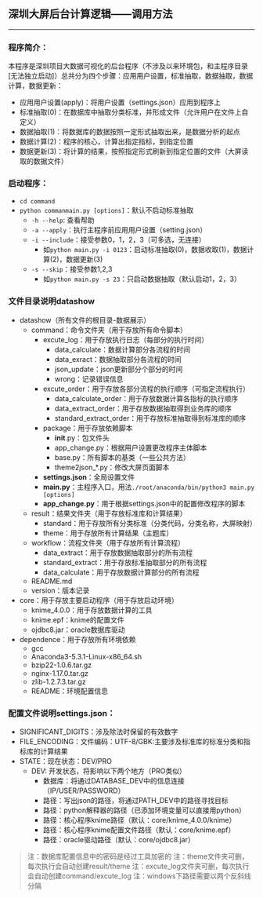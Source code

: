 ## 深圳大屏后台计算逻辑——调用方法
***

### 程序简介：
本程序是深圳项目大数据可视化的后台程序（不涉及以来环境包，和主程序目录[无法独立启动]）总共分为四个步骤：应用用户设置，标准抽取，数据抽取，数据计算，数据更新：
- 应用用户设置(apply)：将用户设置（settings.json）应用到程序上
- 标准抽取(0)：在数据库中抽取分类标准，并形成文件（允许用户在文件上自定义）
- 数据抽取(1)：将数据库的数据按照一定形式抽取出来，是数据分析的起点
- 数据计算(2)：程序的核心，计算出指定指标，到指定位置
- 数据更新(3)：将计算的结果，按照指定形式刷新到指定位置的文件（大屏读取的数据文件）

### 启动程序：
- `cd command`
- `python commanmain.py [options]`：默认不启动标准抽取
    - `-h --help`: 查看帮助
    - `-a --apply`：执行主程序前应用用户设置（setting.json）
    - `-i --include`：接受参数0，1，2，3（可多选，无连接）
        - 如`python main.py -i 0123`：启动标准抽取(0)，数据收取(1)，数据计算(2)，数据更新(3)
    - `-s --skip`：接受参数1,2,3
        - 如`python main.py -s 23`：只启动数据抽取（默认启动1，2，3）

### 文件目录说明datashow
- datashow（所有文件的根目录-数据展示）
    - command：命令文件夹（用于存放所有命令脚本）
        - excute_log：用于存放执行日志（每部分的执行时间）
            - data_calculate：数据计算部分各流程的时间
            - data_exract：数据抽取部分各流程的时间
            - json_update：json更新部分个部分的时间
            - wrong：记录错误信息
        - excute_order：用于存放各部分流程的执行顺序（可指定流程执行）
            - data_calculate_order：用于存放数据计算各指标的执行顺序
            - data_extract_order：用于存放数据抽取得到业务库的顺序
            - standard_extract_order：用于存放标准抽取得到标准库的顺序
        - package：用于存放依赖脚本
            - __init__.py：包文件头
            - app_change.py：根据用户设置更改程序主体脚本
            - base.py：所有脚本的基类（一些公共方法）
            - theme2json_*.py：修改大屏页面脚本
        - **settings.json**：全局设置文件
        - **main.py**：主程序入口，用法`./root/anaconda/bin/python3 main.py [options]`
        - **app_change.py**：用于根据settings.json中的配置修改程序的脚本
    - result：结果文件夹（用于存放标准库和计算结果）
        - standard：用于存放所有分类标准（分类代码，分类名称，大屏映射）
        - theme：用于存放所有计算结果（主题库）
    - workflow：流程文件夹（用于存放所有计算流程）
        - data_extract：用于存放数据抽取部分的所有流程
        - standard_extract：用于存放标准抽取部分的所有流程
        - data_calculate：用于存放数据计算部分的所有流程
    - README.md
    - version：版本记录
- core：用于存放主要启动程序（用于存放启动环境）
    - knime_4.0.0：用于存放数据计算的工具
    - knime.epf：knime的配置文件
    - ojdbc8.jar：oracle数据库驱动
- dependence：用于存放所有环境依赖
    - gcc
    - Anaconda3-5.3.1-Linux-x86_64.sh
    - bzip22-1.0.6.tar.gz
    - nginx-1.17.0.tar.gz
    - zlib-1.2.7.3.tar.gz
    - README：环境配置信息
    
### 配置文件说明settings.json：
- SIGNIFICANT_DIGITS：涉及除法时保留的有效数字
- FILE_ENCODING：文件编码：UTF-8/GBK:主要涉及标准库的标准分类和指标库的计算结果
- STATE：现在状态：DEV/PRO
    - DEV: 开发状态，将影响以下两个地方（PRO类似）
        - 数据库：将通过DATABASE_DEV中的信息连接（IP/USER/PASSWORD）
        - 路径：写出json的路径，将通过PATH_DEV中的路径寻找目标
        - 路径：python解释器的路径（已添加环境变量可以直接用python）
        - 路径：核心程序knime路径（默认：core/knime_4.0.0/knime）
        - 路径：核心程序knime配置文件路径（默认：core/knime.epf）
        - 路径：oracle驱动路径（默认：core/ojdbc8.jar）

> 注：数据库配置信息中的密码是经过工具加密的
> 注：theme文件夹可删，每次执行会自动创建result/theme
> 注：excute_log文件夹可删，每次执行会自动创建command/excute_log
> 注：windows下路径需要以两个反斜线分隔
